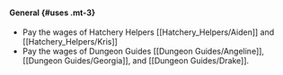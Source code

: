 #### General {#uses .mt-3}
- Pay the wages of Hatchery Helpers [[Hatchery_Helpers/Aiden]] and [[Hatchery_Helpers/Kris]]
- Pay the wages of Dungeon Guides [[Dungeon Guides/Angeline]], [[Dungeon Guides/Georgia]], and [[Dungeon Guides/Drake]].
